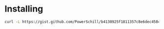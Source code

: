 # Installing

```bash
curl -L https://gist.github.com/PowerSchill/b4130925f1811357c8e6dec458cc3814/raw/setup.sh | bash
```
